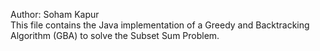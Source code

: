 Author: Soham Kapur
</br>
This file contains the Java implementation of a Greedy and Backtracking Algorithm (GBA) to solve the Subset Sum Problem.

